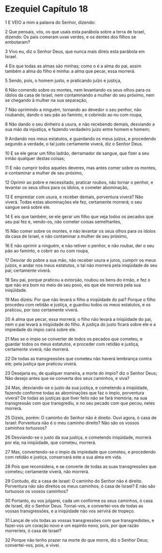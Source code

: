 # Ezequiel Capítulo 18

1	E VEIO a mim a palavra do Senhor, dizendo:

2	Que pensais, vós, os que usais esta parábola sobre a terra de Israel, dizendo: Os pais comeram uvas verdes, e os dentes dos filhos se embotaram?

3	Vivo eu, diz o Senhor Deus, que nunca mais direis esta parábola em Israel.

4	Eis que todas as almas são minhas; como o é a alma do pai, assim também a alma do filho é minha: a alma que pecar, essa morrerá.

5	Sendo, pois, o homem justo, e praticando juízo e justiça,

6	Não comendo sobre os montes, nem levantando os seus olhos para os ídolos da casa de Israel, nem contaminando a mulher do seu próximo, nem se chegando à mulher na sua separação,

7	Não oprimindo a ninguém, tornando ao devedor o seu penhor, não roubando, dando o seu pão ao faminto, e cobrindo ao nu com roupa,

8	Não dando o seu dinheiro à usura, e não recebendo demais, desviando a sua mão da injustiça, e fazendo verdadeiro juízo entre homem e homem;

9	Andando nos meus estatutos, e guardando os meus juízos, e procedendo segundo a verdade, o tal justo certamente viverá, diz o Senhor Deus.

10	E se ele gerar um filho ladrão, derramador de sangue, que fizer a seu irmão qualquer destas coisas;

11	E não cumprir todos aqueles deveres, mas antes comer sobre os montes, e contaminar a mulher de seu próximo,

12	Oprimir ao pobre e necessitado, praticar roubos, não tornar o penhor, e levantar os seus olhos para os ídolos, e cometer abominação,

13	E emprestar com usura, e receber demais, porventura viverá? Não viverá. Todas estas abominações ele fez, certamente morrerá; o seu sangue será sobre ele.

14	E eis que também, se ele gerar um filho que veja todos os pecados que seu pai fez e, vendo-os, não cometer coisas semelhantes,

15	Não comer sobre os montes, e não levantar os seus olhos para os ídolos da casa de Israel, e não contaminar a mulher de seu próximo,

16	E não oprimir a ninguém, e não retiver o penhor, e não roubar, der o seu pão ao faminto, e cobrir ao nu com roupa,

17	Desviar do pobre a sua mão, não receber usura e juros, cumprir os meus juízos, e andar nos meus estatutos, o tal não morrerá pela iniqüidade de seu pai; certamente viverá.

18	Seu pai, porque praticou a extorsão, roubou os bens do irmão, e fez o que não era bom no meio de seu povo, eis que ele morrerá pela sua iniqüidade.

19	Mas dizeis: Por que não levará o filho a iniqüidade do pai? Porque o filho procedeu com retidão e justiça, e guardou todos os meus estatutos, e os praticou, por isso certamente viverá.

20	A alma que pecar, essa morrerá; o filho não levará a iniqüidade do pai, nem o pai levará a iniqüidade do filho. A justiça do justo ficará sobre ele e a impiedade do ímpio cairá sobre ele.

21	Mas se o ímpio se converter de todos os pecados que cometeu, e guardar todos os meus estatutos, e proceder com retidão e justiça, certamente viverá; não morrerá.

22	De todas as transgressões que cometeu não haverá lembrança contra ele; pela justiça que praticou viverá.

23	Desejaria eu, de qualquer maneira, a morte do ímpio? diz o Senhor Deus; Não desejo antes que se converta dos seus caminhos, e viva?

24	Mas, desviando-se o justo da sua justiça, e cometendo a iniqüidade, fazendo conforme todas as abominações que faz o ímpio, porventura viverá? De todas as justiças que tiver feito não se fará memória; na sua transgressão com que transgrediu, e no seu pecado com que pecou, neles morrerá.

25	Dizeis, porém: O caminho do Senhor não é direito. Ouvi agora, ó casa de Israel: Porventura não é o meu caminho direito? Não são os vossos caminhos tortuosos?

26	Desviando-se o justo da sua justiça, e cometendo iniqüidade, morrerá por ela; na iniqüidade, que cometeu, morrerá.

27	Mas, convertendo-se o ímpio da impiedade que cometeu, e procedendo com retidão e justiça, conservará este a sua alma em vida.

28	Pois que reconsidera, e se converte de todas as suas transgressões que cometeu; certamente viverá, não morrerá.

29	Contudo, diz a casa de Israel: O caminho do Senhor não é direito. Porventura não são direitos os meus caminhos, ó casa de Israel? E não são tortuosos os vossos caminhos?

30	Portanto, eu vos julgarei, cada um conforme os seus caminhos, ó casa de Israel, diz o Senhor Deus. Tornai-vos, e convertei-vos de todas as vossas transgressões, e a iniqüidade não vos servirá de tropeço.

31	Lançai de vós todas as vossas transgressões com que transgredistes, e fazei-vos um coração novo e um espírito novo; pois, por que razão morreríeis, ó casa de Israel?

32	Porque não tenho prazer na morte do que morre, diz o Senhor Deus; convertei-vos, pois, e vivei.

